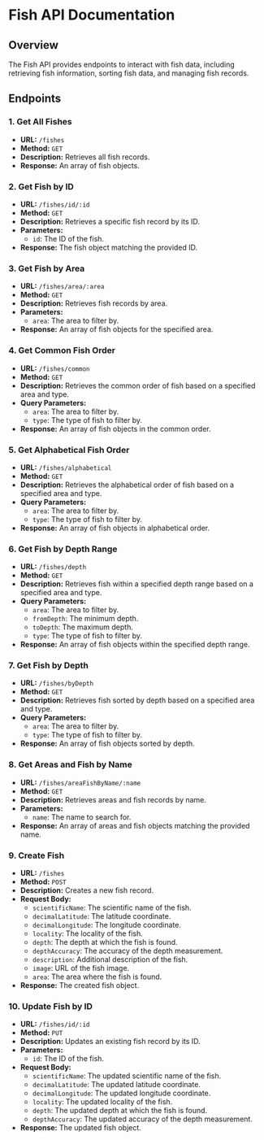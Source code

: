 # Fish API Documentation

## Overview

The Fish API provides endpoints to interact with fish data, including retrieving fish information, sorting fish data, and managing fish records.

## Endpoints

### 1. Get All Fishes

- **URL:** `/fishes`
- **Method:** `GET`
- **Description:** Retrieves all fish records.
- **Response:** An array of fish objects.

### 2. Get Fish by ID

- **URL:** `/fishes/id/:id`
- **Method:** `GET`
- **Description:** Retrieves a specific fish record by its ID.
- **Parameters:**
  - `id`: The ID of the fish.
- **Response:** The fish object matching the provided ID.

### 3. Get Fish by Area

- **URL:** `/fishes/area/:area`
- **Method:** `GET`
- **Description:** Retrieves fish records by area.
- **Parameters:**
  - `area`: The area to filter by.
- **Response:** An array of fish objects for the specified area.

### 4. Get Common Fish Order

- **URL:** `/fishes/common`
- **Method:** `GET`
- **Description:** Retrieves the common order of fish based on a specified area and type.
- **Query Parameters:**
  - `area`: The area to filter by.
  - `type`: The type of fish to filter by.
- **Response:** An array of fish objects in the common order.

### 5. Get Alphabetical Fish Order

- **URL:** `/fishes/alphabetical`
- **Method:** `GET`
- **Description:** Retrieves the alphabetical order of fish based on a specified area and type.
- **Query Parameters:**
  - `area`: The area to filter by.
  - `type`: The type of fish to filter by.
- **Response:** An array of fish objects in alphabetical order.

### 6. Get Fish by Depth Range

- **URL:** `/fishes/depth`
- **Method:** `GET`
- **Description:** Retrieves fish within a specified depth range based on a specified area and type.
- **Query Parameters:**
  - `area`: The area to filter by.
  - `fromDepth`: The minimum depth.
  - `toDepth`: The maximum depth.
  - `type`: The type of fish to filter by.
- **Response:** An array of fish objects within the specified depth range.

### 7. Get Fish by Depth

- **URL:** `/fishes/byDepth`
- **Method:** `GET`
- **Description:** Retrieves fish sorted by depth based on a specified area and type.
- **Query Parameters:**
  - `area`: The area to filter by.
  - `type`: The type of fish to filter by.
- **Response:** An array of fish objects sorted by depth.

### 8. Get Areas and Fish by Name

- **URL:** `/fishes/areaFishByName/:name`
- **Method:** `GET`
- **Description:** Retrieves areas and fish records by name.
- **Parameters:**
  - `name`: The name to search for.
- **Response:** An array of areas and fish objects matching the provided name.

### 9. Create Fish

- **URL:** `/fishes`
- **Method:** `POST`
- **Description:** Creates a new fish record.
- **Request Body:**
  - `scientificName`: The scientific name of the fish.
  - `decimalLatitude`: The latitude coordinate.
  - `decimalLongitude`: The longitude coordinate.
  - `locality`: The locality of the fish.
  - `depth`: The depth at which the fish is found.
  - `depthAccuracy`: The accuracy of the depth measurement.
  - `description`: Additional description of the fish.
  - `image`: URL of the fish image.
  - `area`: The area where the fish is found.
- **Response:** The created fish object.

### 10. Update Fish by ID

- **URL:** `/fishes/id/:id`
- **Method:** `PUT`
- **Description:** Updates an existing fish record by its ID.
- **Parameters:**
  - `id`: The ID of the fish.
- **Request Body:**
  - `scientificName`: The updated scientific name of the fish.
  - `decimalLatitude`: The updated latitude coordinate.
  - `decimalLongitude`: The updated longitude coordinate.
  - `locality`: The updated locality of the fish.
  - `depth`: The updated depth at which the fish is found.
  - `depthAccuracy`: The updated accuracy of the depth measurement.
- **Response:** The updated fish object.

